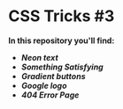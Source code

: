 # CSS Tricks #3

**In this repository you'll find:**

* ***Neon text***
* ***Something Satisfying***
* ***Gradient buttons***
* ***Google logo***
* ***404 Error Page***